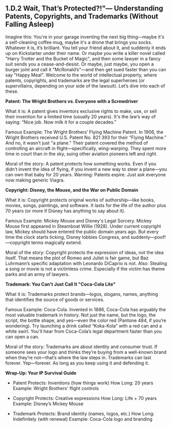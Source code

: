 ## 1.D.2 Wait, That’s Protected?!"— Understanding Patents, Copyrights, and Trademarks (Without Falling Asleep) ##

Imagine this: You're in your garage inventing the next big thing—maybe it's a self-cleaning coffee mug, maybe it's a drone that brings you socks. Whatever it is, it’s brilliant. You tell your friend about it, and suddenly it ends up on Kickstarter under their name. Or maybe you write a killer novel called "Harry Trotter and the Bucket of Magic", and then some lawyer in a fancy suit sends you a cease-and-desist. Or maybe, just maybe, you open a burger joint and call it "McRonald’s"—and then get sued faster than you can say "Happy Meal". Welcome to the world of intellectual property, where patents, copyrights, and trademarks are the legal superheroes (or supervillains, depending on your side of the lawsuit). Let’s dive into each of these.

**Patent: The Wright Brothers vs. Everyone with a Screwdriver**

What it is: A patent gives inventors exclusive rights to make, use, or sell their invention for a limited time (usually 20 years). It's the law’s way of saying: “Nice job. Now milk it for a couple decades.”

Famous Example: The Wright Brothers’ Flying Machine Patent. In 1906, the Wright Brothers received U.S. Patent No. 821 393 for their “Flying Machine.” And no, it wasn’t just "a plane." Their patent covered the method of controlling an aircraft in flight—specifically, wing-warping. They spent more time in court than in the sky, suing other aviation pioneers left and right.

Moral of the story: A patent protects how something works. Even if you didn’t invent the idea of flying, if you invent a new way to steer a plane—you can own that baby for 20 years. Warning: Patents expire. Just ask everyone now making generic Viagra.

**Copyright: Disney, the Mouse, and the War on Public Domain**

What it is: Copyright protects original works of authorship—like books, movies, songs, paintings, and software. It lasts for the life of the author plus 70 years (or more if Disney has anything to say about it).

Famous Example: Mickey Mouse and Disney's Legal Sorcery. Mickey Mouse first appeared in Steamboat Willie (1928). Under current copyright law, Mickey should have entered the public domain years ago. But every time the clock starts ticking, Disney lobbies Congress, and suddenly—poof!—copyright terms magically extend.

Moral of the story: Copyright protects the expression of ideas, not the idea itself. That means the plot of Romeo and Juliet is fair game, but Baz Luhrmann’s specific adaptation with Leonardo DiCaprio is not. Also: Stealing a song or movie is not a victimless crime. Especially if the victim has theme parks and an army of lawyers.

**Trademark: You Can't Just Call It "Coca-Cola Lite"**

What it is: Trademarks protect brands—logos, slogans, names, anything that identifies the source of goods or services.

Famous Example: Coca-Cola. Invented in 1886, Coca-Cola has arguably the most valuable trademark in history. Not just the name, but the logo, the script, the bottle shape, and yes—even the color red (Pantone 484, if you’re wondering). Try launching a drink called “Koka-Kola” with a red can and a white swirl. You'll hear from Coca-Cola’s legal department faster than you can open a can.

Moral of the story: Trademarks are about identity and consumer trust. If someone sees your logo and thinks they’re buying from a well-known brand when they’re not—that’s where the law steps in. Trademarks can last forever. Yep—forever. As long as you keep using it and defending it.

**Wrap-Up: Your IP Survival Guide**

- Patent
Protects: Inventions (how things work)
How Long: 20 years
Example: Wright Brothers' flight controls

- Copyright
Protects: Creative expressions
How Long: Life + 70 years
Example: Disney’s Mickey Mouse

- Trademark
Protects: Brand identity (names, logos, etc.)
How Long: Indefinitely (with renewal)
Example: Coca-Cola logo and branding

